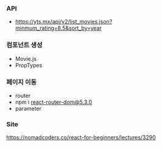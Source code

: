 ### API

- https://yts.mx/api/v2/list_movies.json?minmum_rating=8.5&sort_by=year

### 컴포넌트 생성

- Movie.js
- PropTypes

### 페이지 이동

- router
- npm i react-router-dom@5.3.0
- parameter

### Site

https://nomadcoders.co/react-for-beginners/lectures/3290
